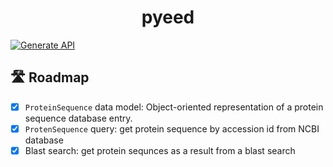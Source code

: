 <div align="center">
<h1 align="center">pyeed
</div>

[![Generate API](https://github.com/PyEED/pyeed/actions/workflows/generate_api.yaml/badge.svg)](https://github.com/PyEED/pyeed/actions/workflows/generate_api.yaml)

## 🛣️ Roadmap

- [x] `ProteinSequence` data model: Object-oriented representation of a protein sequence database entry.
- [x] `ProtenSequence` query: get protein sequence by accession id from NCBI database
- [x] Blast search: get protein sequnces as a result from a blast search
